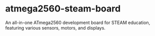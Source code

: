 # atmega2560-steam-board
An all-in-one ATmega2560 development board for STEAM education, featuring various sensors, motors, and displays.
